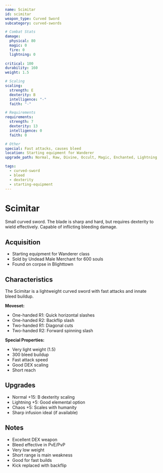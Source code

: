 ```yaml
---
name: Scimitar
id: scimitar
weapon_type: Curved Sword
subcategory: curved-swords

# Combat Stats
damage:
  physical: 80
  magic: 0
  fire: 0
  lightning: 0
  
critical: 100
durability: 160
weight: 1.5

# Scaling
scaling:
  strength: E
  dexterity: B
  intelligence: "-"
  faith: "-"

# Requirements
requirements:
  strength: 7
  dexterity: 13
  intelligence: 0
  faith: 0

# Other
special: Fast attacks, causes bleed
location: Starting equipment for Wanderer
upgrade_path: Normal, Raw, Divine, Occult, Magic, Enchanted, Lightning, Crystal, Fire, Chaos

tags:
  - curved-sword
  - bleed
  - dexterity
  - starting-equipment
---
```


# Scimitar

Small curved sword. The blade is sharp and hard, but requires dexterity to wield effectively. Capable of inflicting bleeding damage.

## Acquisition
- Starting equipment for Wanderer class
- Sold by Undead Male Merchant for 600 souls
- Found on corpse in Blighttown

## Characteristics
The Scimitar is a lightweight curved sword with fast attacks and innate bleed buildup.

**Moveset:**
- One-handed R1: Quick horizontal slashes
- One-handed R2: Backflip slash
- Two-handed R1: Diagonal cuts
- Two-handed R2: Forward spinning slash

**Special Properties:**
- Very light weight (1.5)
- 300 bleed buildup
- Fast attack speed
- Good DEX scaling
- Short reach

## Upgrades
- Normal +15: B dexterity scaling
- Lightning +5: Good elemental option
- Chaos +5: Scales with humanity
- Sharp infusion ideal (if available)

## Notes
- Excellent DEX weapon
- Bleed effective in PvE/PvP
- Very low weight
- Short range is main weakness
- Good for fast builds
- Kick replaced with backflip